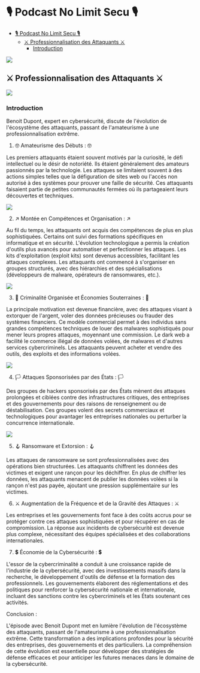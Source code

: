 # 🎙️ Podcast No Limit Secu 🎙️

- [🎙️ Podcast No Limit Secu 🎙️](#️-podcast-no-limit-secu-️)
  - [⚔️ Professionnalisation des Attaquants ⚔️](#️-professionnalisation-des-attaquants-️)
    - [Introduction](#introduction)

![](https://pbs.twimg.com/profile_images/580117972687069184/YpqzOtfU_400x400.jpg)

## ⚔️ Professionnalisation des Attaquants ⚔️

![](https://academy.avast.com/hubfs/New_Avast_Academy/Hackers/Hacker-Thumb-a1.png)

### Introduction

Benoit Dupont, expert en cybersécurité, discute de l'évolution de l'écosystème des attaquants, passant de l'amateurisme à une professionnalisation extrême.

1. 🤓 Amateurisme des Débuts : 🤓

Les premiers attaquants étaient souvent motivés par la curiosité, le défi intellectuel ou le désir de notoriété. Ils étaient généralement des amateurs passionnés par la technologie. Les attaques se limitaient souvent à des actions simples telles que la défiguration de sites web ou l'accès non autorisé à des systèmes pour prouver une faille de sécurité. Ces attaquants faisaient partie de petites communautés fermées où ils partageaient leurs découvertes et techniques.

![](https://media.makeameme.org/created/informatik.jpg)

2. ↗️ Montée en Compétences et Organisation : ↗️

Au fil du temps, les attaquants ont acquis des compétences de plus en plus sophistiquées. Certains ont suivi des formations spécifiques en informatique et en sécurité. L'évolution technologique a permis la création d'outils plus avancés pour automatiser et perfectionner les attaques. Les kits d'exploitation (exploit kits) sont devenus accessibles, facilitant les attaques complexes. Les attaquants ont commencé à s'organiser en groupes structurés, avec des hiérarchies et des spécialisations (développeurs de malware, opérateurs de ransomwares, etc.).

![](https://t4.ftcdn.net/jpg/04/73/25/81/360_F_473258184_bEO2EfqRonuZu8Y77aycLjDWF29e89qg.jpg)

3. 👥 Criminalité Organisée et Économies Souterraines : 👥

La principale motivation est devenue financière, avec des attaques visant à extorquer de l'argent, voler des données précieuses ou frauder des systèmes financiers. Ce modèle commercial permet à des individus sans grandes compétences techniques de louer des malwares sophistiqués pour mener leurs propres attaques, moyennant une commission. Le dark web a facilité le commerce illégal de données volées, de malwares et d'autres services cybercriminels. Les attaquants peuvent acheter et vendre des outils, des exploits et des informations volées.

![](https://images.cointelegraph.com/cdn-cgi/image/format=auto,onerror=redirect,quality=90,width=1434/https://s3.cointelegraph.com/storage/uploads/view/3a57fa72b6a5ec808dc9a2da2c39988b.jpg)

4. 🏳️ Attaques Sponsorisées par des États : 🏳️

Des groupes de hackers sponsorisés par des États mènent des attaques prolongées et ciblées contre des infrastructures critiques, des entreprises et des gouvernements pour des raisons de renseignement ou de déstabilisation. Ces groupes volent des secrets commerciaux et technologiques pour avantager les entreprises nationales ou perturber la concurrence internationale.

![](https://www.geco-it.fr/wp-content/uploads/2021/05/ransomware.jpg)

5. 🪝 Ransomware et Extorsion : 🪝

Les attaques de ransomware se sont professionnalisées avec des opérations bien structurées. Les attaquants chiffrent les données des victimes et exigent une rançon pour les déchiffrer. En plus de chiffrer les données, les attaquants menacent de publier les données volées si la rançon n'est pas payée, ajoutant une pression supplémentaire sur les victimes.

6. ⚔️ Augmentation de la Fréquence et de la Gravité des Attaques : ⚔️

Les entreprises et les gouvernements font face à des coûts accrus pour se protéger contre ces attaques sophistiquées et pour récupérer en cas de compromission. La réponse aux incidents de cybersécurité est devenue plus complexe, nécessitant des équipes spécialisées et des collaborations internationales.

7. 💲 Économie de la Cybersécurité : 💲

L'essor de la cybercriminalité a conduit à une croissance rapide de l'industrie de la cybersécurité, avec des investissements massifs dans la recherche, le développement d'outils de défense et la formation des professionnels. Les gouvernements élaborent des réglementations et des politiques pour renforcer la cybersécurité nationale et internationale, incluant des sanctions contre les cybercriminels et les États soutenant ces activités.

Conclusion :

L'épisode avec Benoit Dupont met en lumière l'évolution de l'écosystème des attaquants, passant de l'amateurisme à une professionnalisation extrême. Cette transformation a des implications profondes pour la sécurité des entreprises, des gouvernements et des particuliers. La compréhension de cette évolution est essentielle pour développer des stratégies de défense efficaces et pour anticiper les futures menaces dans le domaine de la cybersécurité.